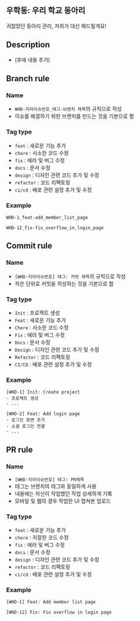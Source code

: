 ## 우학동: 우리 학교 동아리

귀찮았던 동아리 관리, 저희가 대신 해드릴게요!

## Description

- (후에 내용 추가)

## Branch rule

### Name

- `WHD-지라이슈번호_태그-브랜치 제목`의 규칙으로 작성
- 이슈를 해결하기 위한 브랜치를 만드는 것을 기본으로 함

### Tag type

- `feat` : 새로운 기능 추가
- `chore` : 사소한 코드 수정
- `fix` : 에러 및 버그 수정
- `docs` : 문서 수정
- `design` : 디자인 관련 코드 추가 및 수정
- `refactor` : 코드 리팩토링
- `ci/cd` : 배포 관련 설정 추가 및 수정

### Example

```
WHD-1_feat-add_member_list_page

WHD-12_fix-fix_overflow_in_login_page
```

## Commit rule

### Name

- `[WHD-지라이슈번호] 태그: 커밋 제목`의 규칙으로 작성
- 작은 단위로 커밋을 작성하는 것을 기본으로 함

### Tag type

- `Init` : 프로젝트 생성
- `Feat` : 새로운 기능 추가
- `Chore` : 사소한 코드 수정
- `Fix` : 에러 및 버그 수정
- `Docs` : 문서 수정
- `Design` : 디자인 관련 코드 추가 및 수정
- `Refactor` : 코드 리팩토링
- `CI/CD` : 배포 관련 설정 추가 및 수정

### Example

```
[WHD-1] Init: Create project
- 프로젝트 생성
- ...

[WHD-2] Feat: Add login page
- 로그인 화면 추가
- 소셜 로그인 연결
- ...
```

## PR rule

### Name

- `[WHD-지라이슈번호] 태그: PR제목`
- 태그는 브랜치의 태그와 동일하게 사용
- 내용에는 자신이 작업했던 작업 상세하게 기록
- 모바일 및 웹의 경우 작업한 UI 캡쳐본 업로드

### Tag type

- `feat` : 새로운 기능 추가
- `chore` : 자잘한 코드 수정
- `fix` : 에러 및 버그 수정
- `docs` : 문서 수정
- `design` : 디자인 관련 코드 추가 및 수정
- `refactor` : 코드 리팩토링
- `ci/cd` : 배포 관련 설정 추가 및 수정

### Example

```
[WHD-1] Feat: Add member list page

[WHD-12] Fix: Fix overflow in login page
```
